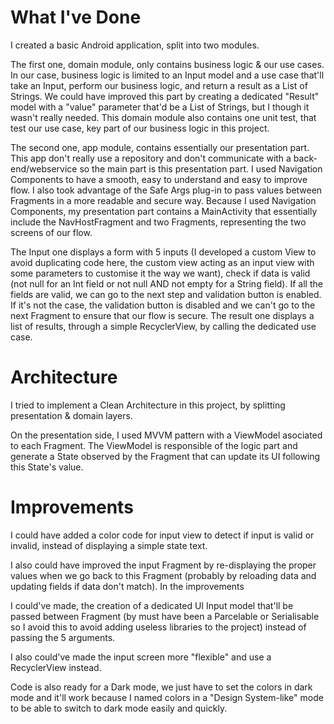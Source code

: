 # What I've Done

I created a basic Android application, split into two modules. 


The first one, domain module, only contains business logic & our use cases. In our case, business logic is limited to an Input model and a use case that'll take an Input, perform our business logic, and return a result as a List of Strings. 
We could have improved this part by creating a dedicated "Result" model with a "value" parameter that'd be a List of Strings, but I though it wasn't really needed.
This domain module also contains one unit test, that test our use case, key part of our business logic in this project.


The second one, app module, contains essentially our presentation part. This app don't really use a repository and don't communicate with a back-end/webservice so the main part is this presentation part. 
I used Navigation Components to have a smooth, easy to understand and easy to improve flow. I also took advantage of the Safe Args plug-in to pass values between Fragments in a more readable and secure way.
Because I used Navigation Components, my presentation part contains a MainActivity that essentially include the NavHostFragment and two Fragments, representing the two screens of our flow.


The Input one displays a form with 5 inputs (I developed a custom View to avoid duplicating code here, the custom view acting as an input view with some parameters to customise it the way we want), check if data is valid (not null for an Int field or not null AND not empty for a String field). If all the fields are valid, we can go to the next step and validation button is enabled. If it's not the case, the validation button is disabled and we can't go to the next Fragment to ensure that our flow is secure.
The result one displays a list of results, through a simple RecyclerView, by calling the dedicated use case.

# Architecture

I tried to implement a Clean Architecture in this project, by splitting presentation & domain layers. 


On the presentation side, I used MVVM pattern with a ViewModel asociated to each Fragment. The ViewModel is responsible of the logic part and generate a State observed by the Fragment that can update its UI following this State's value. 

# Improvements

I could have added a color code for input view to detect if input is valid or invalid, instead of displaying a simple state text.


I also could have improved the input Fragment by re-displaying the proper values when we go back to this Fragment (probably by reloading data and updating fields if data don't match).
In the improvements 


I could've made, the creation of a dedicated UI Input model that'll be passed between Fragment (by must have been a Parcelable or Serialisable so I avoid this to avoid adding useless libraries to the project) instead of passing the 5 arguments. 


I also could've made the input screen more "flexible" and use a RecyclerView instead.


Code is also ready for a Dark mode, we just have to set the colors in dark mode and it'll work because I named colors in a "Design System-like" mode to be able to switch to dark mode easily and quickly.